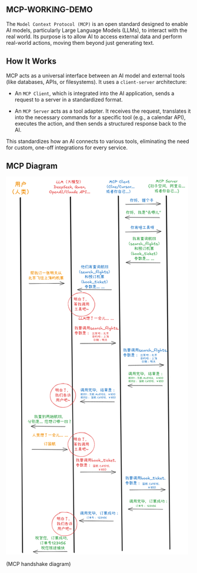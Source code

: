 ## MCP-WORKING-DEMO

The `Model Context Protocol (MCP)` is an open standard designed to enable AI models, particularly Large Language Models (LLMs), to interact with the real world. Its purpose is to allow AI to access external data and perform real-world actions, moving them beyond just generating text.


## How It Works

MCP acts as a universal interface between an AI model and external tools (like databases, APIs, or filesystems). It uses a `client-server` architecture:

- An `MCP Client`, which is integrated into the AI application, sends a request to a server in a standardized format.

- An `MCP Server` acts as a tool adapter. It receives the request, translates it into the necessary commands for a specific tool (e.g., a calendar API), executes the action, and then sends a structured response back to the AI.

This standardizes how an AI connects to various tools, eliminating the need for custom, one-off integrations for every service.


## MCP Diagram

![MCP Diagram](./resources/mcp.png)

(MCP handshake diagram)